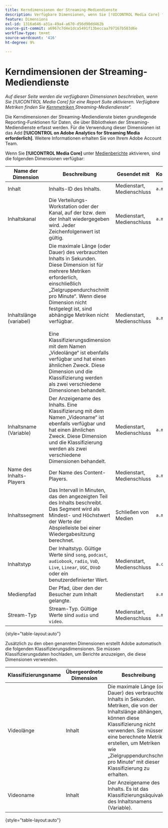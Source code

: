 ```yaml
---
title: Kerndimensionen der Streaming-Mediendienste
description: Verfügbare Dimensionen, wenn Sie [!UICONTROL Media Core] für eine Report Suite aktivieren.
feature: Dimensions
exl-id: 1316a646-a31a-49a4-a670-d56d90dd462b
source-git-commit: a6967c7d4e1dca5491f13beccaa797167b503d6e
workflow-type: tm+mt
source-wordcount: '416'
ht-degree: 9%

---
```


# Kerndimensionen der Streaming-Mediendienste

*Auf dieser Seite werden die verfügbaren Dimensionen beschrieben, wenn Sie [!UICONTROL Media Core] für eine Report Suite aktivieren. Verfügbare Metriken finden Sie [Kernmetriken &#x200B;](../metrics/sm-core.md) Streaming-Mediendienste“.*

Die Kerndimensionen der Streaming-Mediendienste bieten grundlegende Reporting-Funktionen für Daten, die über Bibliotheken der Streaming-Mediendienste erfasst werden. Für die Verwendung dieser Dimensionen ist das Add **[!UICONTROL on Adobe Analytics for Streaming Media erforderlich]**. Weitere Informationen erhalten Sie von Ihrem Adobe Account Team.

Wenn Sie **[!UICONTROL Media Core]** unter [Medienberichte](/help/admin/tools/manage-rs/edit-settings/media-management.md) aktivieren, sind die folgenden Dimensionen verfügbar:

| Name der Dimension | Beschreibung | Gesendet mit | Kontextdatenvariable |
| --- | --- | --- | --- |
| Inhalt | Inhalts-ID des Inhalts. | Medienstart, Medienschluss | `a.media.name` |
| Inhaltskanal | Die Verteilungs-Workstation oder der Kanal, auf der bzw. dem der Inhalt wiedergegeben wird. Jeder Zeichenfolgenwert ist gültig. | Medienstart, Medienschluss | `a.media.channel` |
| Inhaltslänge (variabel) | Die maximale Länge (oder Dauer) des verbrauchten Inhalts in Sekunden. Diese Dimension ist für mehrere Metriken erforderlich, einschließlich „Zielgruppendurchschnitt pro Minute“. Wenn diese Dimension nicht festgelegt ist, sind abhängige Metriken nicht verfügbar.<br><br>Eine Klassifizierungsdimension mit dem Namen „Videolänge“ ist ebenfalls verfügbar und hat einen ähnlichen Zweck. Diese Dimension und die Klassifizierung werden als zwei verschiedene Dimensionen behandelt. | Medienstart, Medienschluss | `a.media.length` |
| Inhaltsname (Variable) | Der Anzeigename des Inhalts. Eine Klassifizierung mit dem Namen „Videoname“ ist ebenfalls verfügbar und hat einen ähnlichen Zweck. Diese Dimension und die Klassifizierung werden als zwei verschiedene Dimensionen behandelt. | Medienstart, Medienschluss | `a.media.friendlyName` |
| Name des Inhalts-Players | Der Name des Content-Players. | Medienstart, Medienschluss | `a.media.playerName` |
| Inhaltssegment | Das Intervall in Minuten, das den angezeigten Teil des Inhalts beschreibt. Das Segment wird als Mindest- und Höchstwert der Werte der Abspielleiste bei einer Wiedergabesitzung berechnet. | Schließen von Medien | `a.media.segment` |
| Inhaltstyp | Der Inhaltstyp. Gültige Werte sind `song`, `podcast`, `audiobook`, `radio`, `VoD`, `Live`, `Linear`, `UGC`, `DVoD` oder ein benutzerdefinierter Wert. | Medienstart, Medienschluss | `a.contentType` |
| Medienpfad | Der Pfad, über den der Besucher zum Inhalt gelangte. | Medienstart | `a.media.path` |
| Stream-Typ | Stream-Typ. Gültige Werte sind `audio` und `video`. | Medienstart, Medienschluss | `a.media.streamType` |

{style="table-layout:auto"}

Zusätzlich zu den oben genannten Dimensionen erstellt Adobe automatisch die folgenden Klassifizierungsdimensionen. Sie müssen Klassifizierungsdaten hochladen, um Berichte anzuzeigen, die diese Dimensionen verwenden.

| Klassifizierungsname | Übergeordnete Dimension | Beschreibung |
| --- | --- | --- |
| Videolänge | Inhalt | Die maximale Länge (oder Dauer) des verbrauchten Inhalts in Sekunden. Metriken, die von der Inhaltslänge abhängen, können diese Klassifizierung nicht verwenden. Sie müssen eine berechnete Metrik erstellen, um Metriken wie „Zielgruppendurchschnitt pro Minute“ mit dieser Klassifizierung zu erhalten. |
| Videoname | Inhalt | Der Anzeigename des Inhalts. Es ist das Klassifizierungsäquivalent des Inhaltsnamens (Variable). |

{style="table-layout:auto"}
